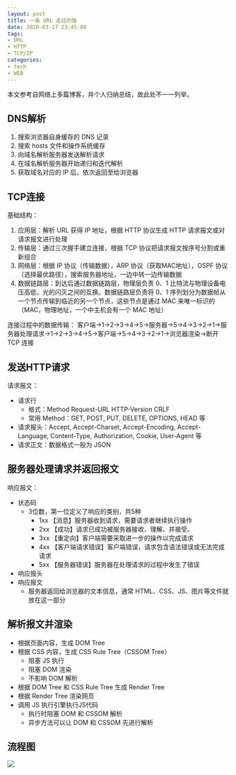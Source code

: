 ```yaml
---
layout: post
title: 一条 URL 走过的路
date: 2020-03-17 23:45:00
tags:
- URL
- HTTP
- TCP/IP
categories:
- tech
- WEB
---
```


本文参考自网络上多篇博客，并个人归纳总结，故此处不一一列举。

## DNS解析

1. 搜索浏览器自身缓存的 DNS 记录
2. 搜索 hosts 文件和操作系统缓存
3. 向域名解析服务器发送解析请求
4. 在域名解析服务器开始递归和迭代解析
5. 获取域名对应的 IP 后，依次返回至给浏览器

## TCP连接

基础结构：

1. 应用层：解析 URL 获得 IP 地址，根据 HTTP 协议生成 HTTP 请求报文或对请求报文进行处理
2. 传输层：通过三次握手建立连接，根据 TCP 协议把请求报文按序号分割或重新组合
3. 网络层：根据 IP 协议（传输数据），ARP 协议（获取MAC地址），OSPF 协议（选择最优路径），搜索服务器地址，一边中转一边传输数据
4. 数据链路层：到达后通过数据链路层，物理层负责 0、1 比特流与物理设备电压高低，光的闪灭之间的互换。数据链路层负责将 0、1 序列划分为数据帧从一个节点传输到临近的另一个节点，这些节点是通过 MAC 来唯一标识的（MAC，物理地址，一个中主机会有一个 MAC 地址）

连接过程中的数据传输：
客户端→1→2→3→4→5→服务器→5→4→3→2→1→服务器处理请求→1→2→3→4→5→客户端→5→4→3→2→1→浏览器渲染→断开 TCP 连接

## 发送HTTP请求

请求报文：

* 请求行
  * 格式：Method Request-URL HTTP-Version CRLF
  * 常用 Method：GET, POST, PUT, DELETE, OPTIONS, HEAD 等
* 请求报头：Accept, Accept-Charset, Accept-Encoding, Accept-Language, Content-Type, Authorization, Cookie, User-Agent 等
* 请求正文：数据格式一般为 JSON

## 服务器处理请求并返回报文

响应报文：

* 状态码
  * 3位数，第一位定义了响应的类别，共5种
    * 1xx 【消息】服务器收到请求，需要请求者继续执行操作
    * 2xx 【成功】请求已成功被服务器接收、理解、并接受。
    * 3xx 【重定向】客户端需要采取进一步的操作以完成请求
    * 4xx 【客户端请求错误】客户端错误，请求包含语法错误或无法完成请求
    * 5xx 【服务器错误】服务器在处理请求的过程中发生了错误
* 响应报头
* 响应报文
  * 服务器返回给浏览器的文本信息，通常 HTML、CSS、JS、图片等文件就放在这一部分

## 解析报文并渲染

* 根据页面内容，生成 DOM Tree
* 根据 CSS 内容，生成 CSS Rule Tree（CSSOM Tree）
  * 阻塞 JS 执行
  * 阻塞 DOM 渲染
  * 不影响 DOM 解析
* 根据 DOM Tree 和 CSS Rule Tree 生成 Render Tree
* 根据 Render Tree 渲染网页
* 调用 JS 执行引擎执行JS代码
  * 执行时阻塞 DOM 和 CSSOM 解析
  * 异步方法可以让 DOM 和 CSSOM 先进行解析

## 流程图

![][01-访问URL]

[01-访问URL]: http://static.wilfredshen.cn/images/%E8%AE%BF%E9%97%AE%20URL/01-%E8%AE%BF%E9%97%AE%20URL.png
